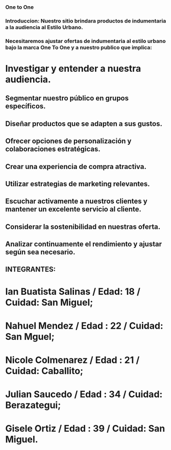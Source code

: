 ### One to One 
###  Introduccion: Nuestro sitio brindara  productos de indumentaria a la audiencia al Estilo Urbano.

 
### Necesitaremos ajustar ofertas de indumentaria al estilo urbano bajo la marca One To One y a nuestro publico que implica: 
# Investigar y entender a nuestra  audiencia.
## Segmentar nuestro público en grupos específicos.
## Diseñar productos que se adapten a sus gustos.
## Ofrecer opciones de personalización y colaboraciones estratégicas.
## Crear una experiencia de compra atractiva.
## Utilizar estrategias de marketing relevantes.
## Escuchar activamente a nuestros clientes y mantener un excelente servicio al cliente.
## Considerar la sostenibilidad en nuestras oferta.
## Analizar continuamente el rendimiento y ajustar según sea necesario.

## INTEGRANTES:
# Ian Buatista Salinas / Edad: 18  / Cuidad: San Miguel;

# Nahuel Mendez / Edad : 22  / Cuidad: San Mguel;

# Nicole Colmenarez / Edad : 21 / Cuidad: Caballito;

# Julian Saucedo / Edad : 34 / Cuidad: Berazategui;
 
# Gisele Ortiz / Edad : 39 / Cuidad: San Miguel.


